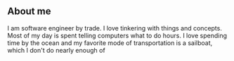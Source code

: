## About me
I am software engineer by trade. I love tinkering with things and concepts. Most of my day is spent telling computers what to do hours. I love spending time by the ocean and my favorite mode of transportation is a sailboat, which I don't do nearly enough of
